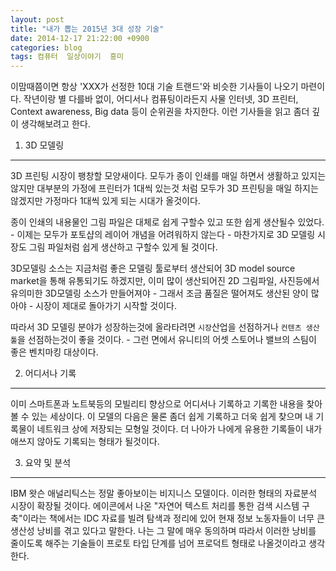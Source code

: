 ```yaml
---
layout: post
title: "내가 뽑는 2015년 3대 성장 기술"
date: 2014-12-17 21:22:00 +0900
categories: blog
tags: 컴퓨터  일상이야기  흥미
---
```


이맘때쯤이면 항상 'XXX가 선정한 10대 기술 트랜드'와 비슷한 기사들이 나오기 마련이다. 작년이랑 별 다를바 없이, 어디서나 컴퓨팅이라든지 사물 인터넷, 3D 프린터, Context awareness, Big data 등이 순위권을 차지한다. 이런 기사들을 읽고 좀더 깊이 생각해보려고 한다.

1. 3D 모델링
------------
3D 프린팅 시장이 팽창할 모양새이다. 모두가 종이 인쇄를 매일 하면서 생활하고 있지는 않지만 대부분의 가정에 프린터가 1대씩 있는것 처럼 모두가 3D 프린팅을 매일 하지는 않겠지만 가정마다 1대씩 있게 되는 시대가 올것이다.

종이 인쇄의 내용물인 그림 파일은 대체로 쉽게 구할수 있고 또한 쉽게 생산될수 있었다. - 이제는 모두가 포토샵의 레이어 개념을 어려워하지 않는다 - 마찬가지로 3D 모델링 시장도 그림 파일처럼 쉽게 생산하고 구할수 있게 될 것이다.

3D모델링 소스는 지금처럼 좋은 모델링 툴로부터 생산되어 3D model source market을 통해 유통되기도 하겠지만, 이미 많이 생산되어진 2D 그림파일, 사진등에서 유의미한 3D모델링 소스가 만들어져야 - 그래서 조금 품질은 떨어져도 생산된 양이 많아야 - 시장이 제대로 돌아가기 시작할 것이다.

따라서 3D 모델링 분야가 성장하는것에 올라타려면 ```시장```산업을 선점하거나 ```컨텐츠 생산툴```을 선점하는것이 좋을 것이다. - 그런 면에서 유니티의 어셋 스토어나 밸브의 스팀이 좋은 벤치마킹 대상이다.

2. 어디서나 기록
-------------
이미 스마트폰과 노트북등의 모빌리티 향상으로 어디서나 기록하고 기록한 내용을 찾아볼 수 있는 세상이다. 이 모델의 다음은 물론 좀더 쉽게 기록하고 더욱 쉽게 찾으며 내 기록물이 네트워크 상에 저장되는 모형일 것이다. 더 나아가 나에게 유용한 기록들이 내가 애쓰지 않아도 기록되는 형태가 될것이다.

3. 요약 및 분석
-------------
IBM 왓슨 애널리틱스는 정말 좋아보이는 비지니스 모델이다. 이러한 형태의 자료분석 시장이 확장될 것이다. 에이콘에서 나온 "자연어 텍스트 처리를 통한 검색 시스템 구축"이라는 책에서는 IDC 자료를 빌려 탐색과 정리에 있어 현재 정보 노동자들이 너무 큰 생산성 낭비를 겪고 있다고 말한다. 나는 그 말에 매우 동의하며 따라서 이러한 낭비를 줄이도록 해주는 기술들이 프로토 타입 단계를 넘어 프로덕트 형태로 나올것이라고 생각한다.

